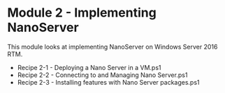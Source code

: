 # Module 2 - Implementing NanoServer

This module looks at implementing NanoServer on Windows Server 2016 RTM.

- Recipe 2-1 - Deploying a Nano Server in a VM.ps1
- Recipe 2-2 - Connecting to and Managing Nano Server.ps1
- Recipe 2-3 - Installing features with Nano Server packages.ps1
